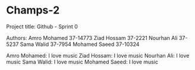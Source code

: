 # Champs-2

Project title: Github - Sprint 0

Authors: Amro Mohamed 37-14773
         Ziad Hossam  37-2221
         Nourhan Ali  37-5237
         Sama Walid   37-7954
         Mohamed Saeed 37-10324
        

Amro Mohamed: I love music 
Ziad Hossam: I love music
Nourhan Ali: I love music
Sama Walid: I love music 
Mohamed Saeed: I love music
